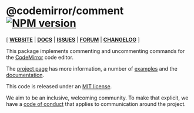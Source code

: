 # @codemirror/comment [![NPM version](https://img.shields.io/npm/v/@codemirror/comment.svg)](https://www.npmjs.org/package/@codemirror/comment)

[ [**WEBSITE**](https://codemirror.net/6/) | [**DOCS**](https://codemirror.net/6/docs/ref/#comment) | [**ISSUES**](https://github.com/codemirror/codemirror.next/issues) | [**FORUM**](https://discuss.codemirror.net/c/next/) | [**CHANGELOG**](https://github.com/codemirror/comment/blob/main/CHANGELOG.md) ]

This package implements commenting and uncommenting commands for the
[CodeMirror](https://codemirror.net/6/) code editor.

The [project page](https://codemirror.net/6/) has more information, a
number of [examples](https://codemirror.net/6/examples/) and the
[documentation](https://codemirror.net/6/docs/).

This code is released under an
[MIT license](https://github.com/codemirror/comment/tree/main/LICENSE).

We aim to be an inclusive, welcoming community. To make that explicit,
we have a [code of
conduct](http://contributor-covenant.org/version/1/1/0/) that applies
to communication around the project.
